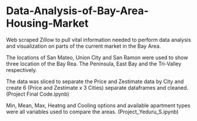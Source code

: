 # Data-Analysis-of-Bay-Area-Housing-Market
Web scraped Zillow to pull vital information needed to perform data analysis and visualization on parts of the current market in the Bay Area.

The locations of San Mateo, Union City and San Ramon were used to show three location of the Bay Rea. The Peninsula, East Bay and the Tri-Valley respectively.

The data was sliced to separate the Price and Zestimate data by City and create 6 (Price and Zestimate x 3 Cities) separate dataframes and cleaned. (Project Final Code.ipynb)

Min, Mean, Max, Heatng and Cooling options and available apartment types were all variables used to compare the areas. (Project_Yeduru_S.ipynb)
